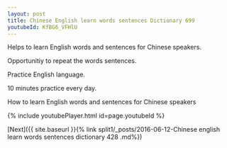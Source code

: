```yaml
---
layout: post
title: Chinese English learn words sentences Dictionary 699 
youtubeId: KfBG6_VFHlU
---
```

 
 
Helps to learn English words and sentences for Chinese speakers.

Opportunitiy to repeat the words sentences. 

Practice English language. 
 
10 minutes practice every day. 
 
How to learn English words and sentences for Chinese speakers 
 
{% include youtubePlayer.html id=page.youtubeId %}
 
 
[Next]({{ site.baseurl }}{% link  split1/_posts/2016-06-12-Chinese english learn words sentences dictionary 428 .md%})
 
